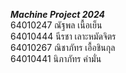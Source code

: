***Machine Project 2024*** <br>
64010247 ณัฐพล เนื้อเย็น <br>
64010444 นีรชา เลาะหมัดจิตร <br>
64010267 ณิชาภัทร เอื้อชินกุล <br>
64010441 นิภาภัทร คำมั่น <br>
